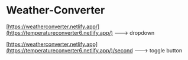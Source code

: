 # Weather-Converter

[https://weatherconverter.netlify.app/](https://temperatureconverter6.netlify.app/)  ---> dropdown

[https://weatherconverter.netlify.app](https://temperatureconverter6.netlify.app/)/second  ---> toggle button
